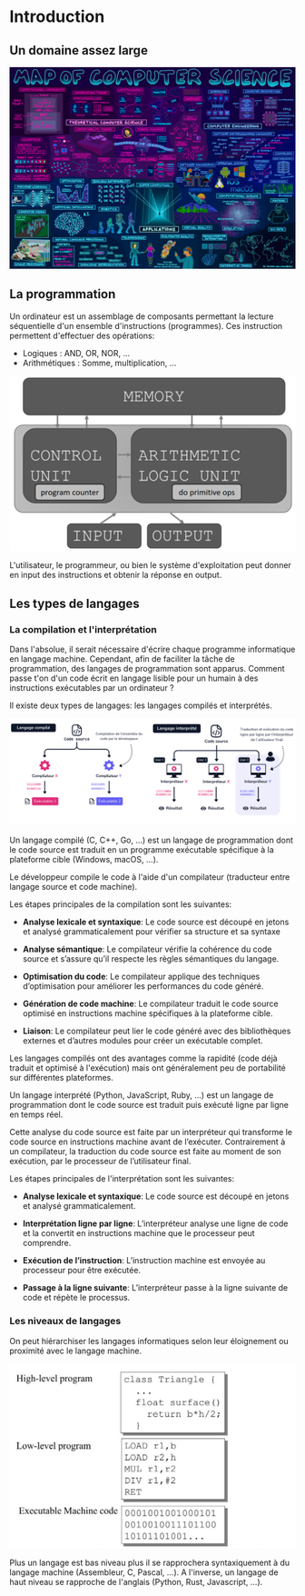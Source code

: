 # Introduction

## Un domaine assez large

![image](./assets/01/cs_map.png)

## La programmation

Un ordinateur est un assemblage de composants permettant la lecture séquentielle d'un ensemble d'instructions (programmes). Ces instruction permettent d'effectuer des opérations:

- Logiques : AND, OR, NOR, ...
- Arithmétiques : Somme, multiplication, ...

![image](./assets/01/computer.png)

L'utilisateur, le programmeur, ou bien le système d'exploitation peut donner en input des instructions et obtenir la réponse en output.

## Les types de langages

### La compilation et l'interprétation

Dans l'absolue, il serait nécessaire d'écrire chaque programme informatique en langage machine. Cependant, afin de faciliter la tâche de programmation, des langages de programmation sont apparus. Comment passe t'on d'un code écrit en langage lisible pour un humain à des instructions exécutables par un ordinateur ?

Il existe deux types de langages: les langages compilés et interprétés.

![image](./assets/01/compiled_interpreted.png)

Un langage compilé (C, C++, Go, ...) est un langage de programmation dont le code source est traduit en un programme exécutable spécifique à la plateforme cible (Windows, macOS, ...).

Le développeur compile le code à l'aide d'un compilateur (traducteur entre langage source et code machine).

Les étapes principales de la compilation sont les suivantes:

- **Analyse lexicale et syntaxique**: Le code source est découpé en jetons et analysé grammaticalement pour vérifier sa structure et sa syntaxe
- **Analyse sémantique**: Le compilateur vérifie la cohérence du code source et s’assure qu’il respecte les règles sémantiques du langage.

- **Optimisation du code**: Le compilateur applique des techniques d’optimisation pour améliorer les performances du code généré.

- **Génération de code machine**: Le compilateur traduit le code source optimisé en instructions machine spécifiques à la plateforme cible.

- **Liaison**: Le compilateur peut lier le code généré avec des bibliothèques externes et d’autres modules pour créer un exécutable complet.

Les langages compilés ont des avantages comme la rapidité (code déjà traduit et optimisé à l'exécution) mais ont généralement peu de portabilité sur différentes plateformes.

Un langage interprété (Python, JavaScript, Ruby, ...) est un langage de programmation dont le code source est traduit puis exécuté ligne par ligne en temps réel.

Cette analyse du code source est faite par un interpréteur qui transforme le code source en instructions machine avant de l’exécuter. Contrairement à un compilateur, la traduction du code source est faite au moment de son exécution, par le processeur de l’utilisateur final.

Les étapes principales de l'interprétation sont les suivantes:

- **Analyse lexicale et syntaxique**: Le code source est découpé en jetons et analysé grammaticalement.

- **Interprétation ligne par ligne**: L’interpréteur analyse une ligne de code et la convertit en instructions machine que le processeur peut comprendre.

- **Exécution de l’instruction**: L’instruction machine est envoyée au processeur pour être exécutée.

- **Passage à la ligne suivante**: L’interpréteur passe à la ligne suivante de code et répète le processus.

### Les niveaux de langages

On peut hiérarchiser les langages informatiques selon leur éloignement ou proximité avec le langage machine.

![image](./assets/01/levels_of_languages.jpg)

Plus un langage est bas niveau plus il se rapprochera syntaxiquement à du langage machine (Assembleur, C, Pascal, ...). A l'inverse, un langage de haut niveau se rapproche de l'anglais (Python, Rust, Javascript, ...).
